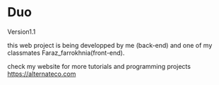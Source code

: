 # Duo
 Version1.1

this web project is being developped by me (back-end) and one of my classmates Faraz_farrokhnia(front-end).


check my website for more tutorials and programming projects https://alternateco.com
